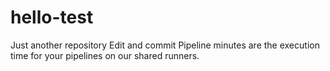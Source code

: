 # hello-test
Just another repository
Edit and commit
Pipeline minutes are the execution time for your pipelines on our shared runners.
